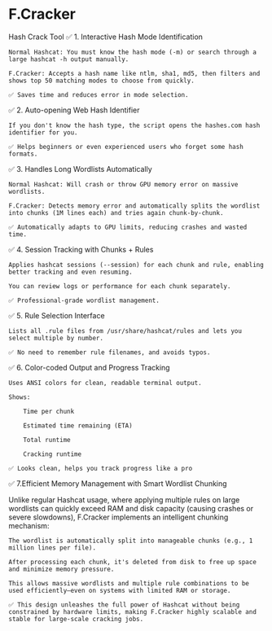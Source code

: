# F.Cracker
Hash Crack Tool
✅ 1. Interactive Hash Mode Identification

    Normal Hashcat: You must know the hash mode (-m) or search through a large hashcat -h output manually.

    F.Cracker: Accepts a hash name like ntlm, sha1, md5, then filters and shows top 50 matching modes to choose from quickly.

    ✅ Saves time and reduces error in mode selection.

	

✅ 2. Auto-opening Web Hash Identifier

    If you don't know the hash type, the script opens the hashes.com hash identifier for you.

    ✅ Helps beginners or even experienced users who forget some hash formats.


 

✅ 3. Handles Long Wordlists Automatically

    Normal Hashcat: Will crash or throw GPU memory error on massive wordlists.

    F.Cracker: Detects memory error and automatically splits the wordlist into chunks (1M lines each) and tries again chunk-by-chunk.

    ✅ Automatically adapts to GPU limits, reducing crashes and wasted time.


 

✅ 4. Session Tracking with Chunks + Rules

    Applies hashcat sessions (--session) for each chunk and rule, enabling better tracking and even resuming.

    You can review logs or performance for each chunk separately.

    ✅ Professional-grade wordlist management.



✅ 5. Rule Selection Interface

    Lists all .rule files from /usr/share/hashcat/rules and lets you select multiple by number.

    ✅ No need to remember rule filenames, and avoids typos.

	

✅ 6. Color-coded Output and Progress Tracking

    Uses ANSI colors for clean, readable terminal output.

    Shows:

        Time per chunk

        Estimated time remaining (ETA)

        Total runtime

        Cracking runtime

    ✅ Looks clean, helps you track progress like a pro

✅ 7.Efficient Memory Management with Smart Wordlist Chunking

Unlike regular Hashcat usage, where applying multiple rules on large wordlists can quickly exceed RAM and disk capacity (causing crashes or severe slowdowns), F.Cracker implements an intelligent chunking mechanism:

    The wordlist is automatically split into manageable chunks (e.g., 1 million lines per file).

    After processing each chunk, it's deleted from disk to free up space and minimize memory pressure.

    This allows massive wordlists and multiple rule combinations to be used efficiently—even on systems with limited RAM or storage.

    ✅ This design unleashes the full power of Hashcat without being constrained by hardware limits, making F.Cracker highly scalable and stable for large-scale cracking jobs.
